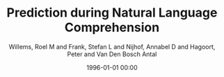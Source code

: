---
layout: post
title: Prediction during Natural Language Comprehension

date: 1996-01-01 00:00
author: Willems, Roel M and Frank, Stefan L and Nijhof, Annabel D and Hagoort, Peter and Van Den Bosch Antal
tags: ["entropy","fmri","language","prediction","word surprisal"]
journal: Cerebral Cortex

link: https://doi.org/10.1093/cercor/bhv075

year: 2016
---